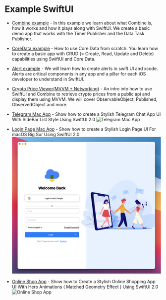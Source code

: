 # Example SwiftUI

* [Combine example](https://github.com/artdima/Example_SwiftUI/tree/master/TestingCombine) - In this example we learn about what Combine is, how it works and how it plays along with SwiftUI. We create a basic demo app that works with the Timer Publisher and the Data Task Publisher.

* [CoreData example](https://github.com/artdima/Example_SwiftUI/tree/master/CoreDataExample) - How to use Core Data from scratch. You learn how to create a basic app with CRUD (= Create, Read, Update and Delete) capabilities using SwiftUI and Core Data.

* [Alert example](https://github.com/artdima/Example_SwiftUI/tree/master/AlertsExample) - We will learn how to create alerts in swift UI and xcode. Alerts are critical components in any app and a pillar for each iOS developer to understand in SwiftUI.

* [Crypto Price Viewer(MVVM + Networking)](https://github.com/artdima/Example_SwiftUI/tree/master/CryptoPriceViewer) - An intro into how to use SwiftUI and Combine to retrieve crypto prices from a public api and display them using MVVM. We will cover ObservableObject, Published, ObservedObject and more.

* [Telegram Mac App](https://github.com/artdima/Example_SwiftUI/tree/master/TelegramMacApp) - Show how to create a Stylish Telegram Chat App UI With SideBar List Style Using SwiftUI 2.0 
![Telegram Mac App](https://github.com/artdima/Example_SwiftUI/blob/master/TelegramMacApp/TelegramApp.gif?raw=true)

* [Login Page Mac App](https://github.com/artdima/Example_SwiftUI/tree/master/LoginPageMacApp) - Show how to create a Stylish Login Page UI For macOS Big Sur Using SwiftUI 2.0
![Login Page](https://github.com/artdima/Example_SwiftUI/blob/master/LoginPageMacApp/LoginPage.png)

* [Online Shop App]() - Show how to Create a Stylish Online Shopping App UI With Hero Animations ( Matched Geometry Effect ) Using SwiftUI 2.0
![Online Shop App](https://github.com/artdima/Example_SwiftUI/blob/master/OnlineShopApp/ShopOnlineApp.gif)

